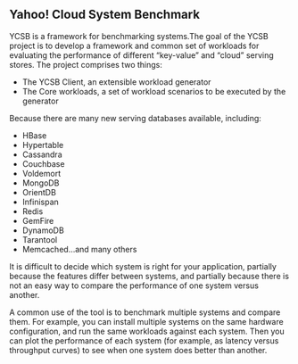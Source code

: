 ## **Yahoo! Cloud System Benchmark** ##
YCSB is a framework for benchmarking systems.The goal of the YCSB project is to develop a framework and common set of workloads for evaluating the performance of different “key-value” and “cloud” serving stores. The project comprises two things:

- The YCSB Client, an extensible workload generator
- The Core workloads, a set of workload scenarios to be executed by the generator

Because there are many new serving databases available, including:

- HBase
- Hypertable
- Cassandra
- Couchbase
- Voldemort
- MongoDB
- OrientDB
- Infinispan
- Redis
- GemFire
- DynamoDB
- Tarantool
- Memcached…and many others

It is difficult to decide which system is right for your application, partially because the features differ between systems, and partially because there is not an easy way to compare the performance of one system versus another.

A common use of the tool is to benchmark multiple systems and compare them. For example, you can install multiple systems on the same hardware configuration, and run the same workloads against each system. Then you can plot the performance of each system (for example, as latency versus throughput curves) to see when one system does better than another.